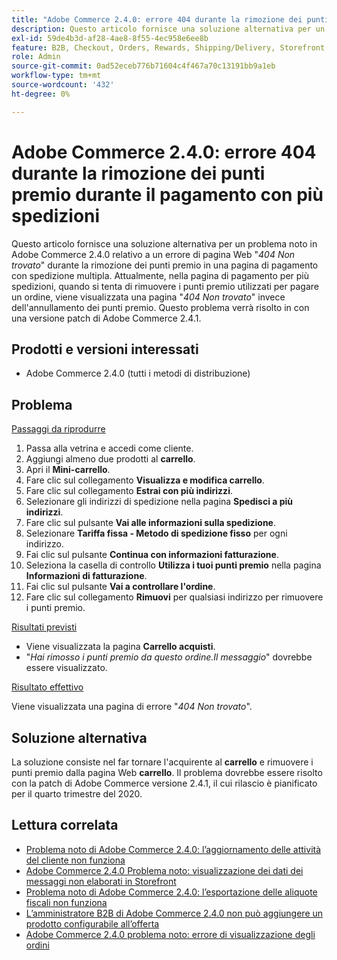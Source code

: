```yaml
---
title: "Adobe Commerce 2.4.0: errore 404 durante la rimozione dei punti premio in caso di pagamento con spedizione multipla"
description: Questo articolo fornisce una soluzione alternativa per un problema noto in Adobe Commerce 2.4.0 relativo a un errore di pagina web "*404 Non trovato*" durante la rimozione di punti premio in una pagina di pagamento con spedizione multipla. Attualmente, nella pagina di pagamento multi-shipping, quando si tenta di rimuovere i punti premio utilizzati per pagare un ordine, viene visualizzata una pagina "*404 Non trovato*" invece dell’annullamento riuscito dei punti premio. Questo problema verrà risolto in con una versione patch di Adobe Commerce 2.4.1.
exl-id: 59de4b3d-af28-4ae8-8f55-4ec958e6ee8b
feature: B2B, Checkout, Orders, Rewards, Shipping/Delivery, Storefront
role: Admin
source-git-commit: 0ad52eceb776b71604c4f467a70c13191bb9a1eb
workflow-type: tm+mt
source-wordcount: '432'
ht-degree: 0%

---
```


# Adobe Commerce 2.4.0: errore 404 durante la rimozione dei punti premio durante il pagamento con più spedizioni

Questo articolo fornisce una soluzione alternativa per un problema noto in Adobe Commerce 2.4.0 relativo a un errore di pagina Web &quot;*404 Non trovato*&quot; durante la rimozione dei punti premio in una pagina di pagamento con spedizione multipla. Attualmente, nella pagina di pagamento per più spedizioni, quando si tenta di rimuovere i punti premio utilizzati per pagare un ordine, viene visualizzata una pagina &quot;*404 Non trovato*&quot; invece dell&#39;annullamento dei punti premio. Questo problema verrà risolto in con una versione patch di Adobe Commerce 2.4.1.

## Prodotti e versioni interessati

* Adobe Commerce 2.4.0 (tutti i metodi di distribuzione)

## Problema

<u>Passaggi da riprodurre</u>

1. Passa alla vetrina e accedi come cliente.
1. Aggiungi almeno due prodotti al **carrello**.
1. Apri il **Mini-carrello**.
1. Fare clic sul collegamento **Visualizza e modifica carrello**.
1. Fare clic sul collegamento **Estrai con più indirizzi**.
1. Selezionare gli indirizzi di spedizione nella pagina **Spedisci a più indirizzi**.
1. Fare clic sul pulsante **Vai alle informazioni sulla spedizione**.
1. Selezionare **Tariffa fissa - Metodo di spedizione fisso** per ogni indirizzo.
1. Fai clic sul pulsante **Continua con informazioni fatturazione**.
1. Seleziona la casella di controllo **Utilizza i tuoi punti premio** nella pagina **Informazioni di fatturazione**.
1. Fai clic sul pulsante **Vai a controllare l&#39;ordine**.
1. Fare clic sul collegamento **Rimuovi** per qualsiasi indirizzo per rimuovere i punti premio.

<u>Risultati previsti</u>

* Viene visualizzata la pagina **Carrello acquisti**.
* &quot;*Hai rimosso i punti premio da questo ordine.Il messaggio*&quot; dovrebbe essere visualizzato.

<u>Risultato effettivo</u>

Viene visualizzata una pagina di errore &quot;*404 Non trovato*&quot;.

## Soluzione alternativa

La soluzione consiste nel far tornare l&#39;acquirente al **carrello** e rimuovere i punti premio dalla pagina Web **carrello**. Il problema dovrebbe essere risolto con la patch di Adobe Commerce versione 2.4.1, il cui rilascio è pianificato per il quarto trimestre del 2020.

## Lettura correlata

* [Problema noto di Adobe Commerce 2.4.0: l’aggiornamento delle attività del cliente non funziona](/help/troubleshooting/miscellaneous/magento-2-4-0-refresh-on-customer-activities-does-not-work.md)
* [Adobe Commerce 2.4.0 Problema noto: visualizzazione dei dati dei messaggi non elaborati in Storefront](/help/troubleshooting/storefront/magento-2-4-0-issue-storefront-raw-message-data-display.md)
* [Problema noto di Adobe Commerce 2.4.0: l’esportazione delle aliquote fiscali non funziona](/help/troubleshooting/miscellaneous/magento-2-4-0-known-issue-export-tax-rates-does-not-work.md)
* [L’amministratore B2B di Adobe Commerce 2.4.0 non può aggiungere un prodotto configurabile all’offerta](/help/troubleshooting/miscellaneous/magento-2-4-0-b2b-admin-can-t-add-configurable-product-to-quote.md)
* [Adobe Commerce 2.4.0 problema noto: errore di visualizzazione degli ordini](/help/troubleshooting/storefront/magento-2-4-0-known-issue-orders-display-error.md)
